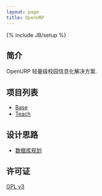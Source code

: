 ```yaml
---
layout: page
title: OpenURP
---
```

{% include JB/setup %}

## 简介

OpenURP 轻量级校园信息化解决方案.

## 项目列表

* [Base](/module/base/model/index.html)
* [Teach](/module/teach/model/index.html)

## 设计思路

* [数据库规划](/design/database.html)

## 许可证
[GPL v3](http://www.gnu.org/licenses/gpl.txt)

